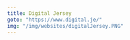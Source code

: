 ```yaml
---
title: Digital Jersey
goto: "https://www.digital.je/"
img: "/img/websites/digitalJersey.PNG"
---
```

